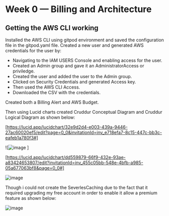 # Week 0 — Billing and Architecture
## Getting the AWS CLI working
 Installed the AWS CLI using gitpod environment and saved the configuration file in the gitpod.yaml file.
Created a new user and generated AWS credentials for the user by:
- Navigating to the IAM USERS Console and enabling access for the user.
- Created an Admin group and gave it an AdministratorAccess or priviledge.
- Created the user and added the user to the Admin group.
- Clicked on Security Credentials and generated Access key.
- Then used the AWS CLI Access.
- Downloaded the CSV with the credentials.

Created both a Billing Alert and AWS Budget.


Then using Lucid charts created Cruddur Conceptual Diagram and Cruddur Logical Diagram as shown below:

[https://lucid.app/lucidchart/32e9d2d4-e003-439a-9446-27ac60020ef5/edit?page=0_0&invitationId=inv_e718efa7-8c15-447c-bb3c-eafeb1a780f3#]

![![image](https://user-images.githubusercontent.com/105982108/221393553-82150a10-7658-44d6-8545-308314357036.png)
]

[https://lucid.app/lucidchart/dd559879-66f9-432e-93ae-a83424653807/edit?invitationId=inv_455c05bb-548e-4bfb-a985-05a677063bf8&page=0_0#]

![image](https://user-images.githubusercontent.com/105982108/221393722-c14d9bef-2a22-4990-8dd6-2032403b9b78.png)

Though i could not create the SeverlesCaching due to the fact that it required upgrading my free account in order to enable it allow a premium feature as shown below:

![image](https://user-images.githubusercontent.com/105982108/221393815-5150e186-8648-48d3-b1ac-d1a019eff5d7.png)
